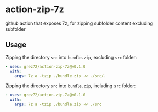 # action-zip-7z
 github action that exposes 7z, for zipping subfolder content excluding subfolder

## Usage

Zipping the directory `src` into `bundle.zip`, excluding `src` folder:

```yaml
- uses: grez72/action-zip-7z@v0.1.0
  with:
    args: 7z a -tzip ./bundle.zip -w ./src/.
```

Zipping the directory `src` into `bundle.zip`, including `src` folder:

```yaml
- uses: grez72/action-zip-7z@v0.1.0
  with:
    args: 7z a -tzip ./bundle.zip -w ./src
```